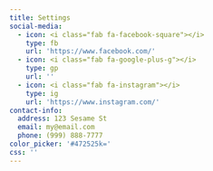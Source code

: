 ```yaml
---
title: Settings
social-media:
  - icon: <i class="fab fa-facebook-square"></i>
    type: fb
    url: 'https://www.facebook.com/'
  - icon: <i class="fab fa-google-plus-g"></i>
    type: gp
    url: ''
  - icon: <i class="fab fa-instagram"></i>
    type: ig
    url: 'https://www.instagram.com/'
contact-info:
  address: 123 Sesame St
  email: my@email.com
  phone: (999) 888-7777
color_picker: '#472525k='
css: ''
---
```


